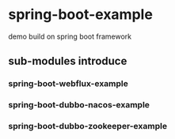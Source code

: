 # spring-boot-example
demo build on spring boot framework

## sub-modules introduce

### spring-boot-webflux-example

### spring-boot-dubbo-nacos-example

### spring-boot-dubbo-zookeeper-example
